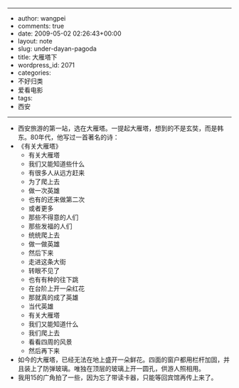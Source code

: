 - --
- author: wangpei
- comments: true
- date: 2009-05-02 02:26:43+00:00
- layout: note
- slug: under-dayan-pagoda
- title: 大雁塔下
- wordpress_id: 2071
- categories:
- 不好归类
- 爱看电影
- tags:
- 西安
- --
- 西安旅游的第一站，选在大雁塔。一提起大雁塔，想到的不是玄奘，而是韩东。80年代，他写过一首著名的诗：
- 《有关大雁塔》
    - 有关大雁塔
    - 我们又能知道些什么
    - 有很多人从远方赶来
    - 为了爬上去
    - 做一次英雄
    - 也有的还来做第二次
    - 或者更多
    - 那些不得意的人们
    - 那些发福的人们
    - 统统爬上去
    - 做一做英雄
    - 然后下来
    - 走进这条大街
    - 转眼不见了
    - 也有有种的往下跳
    - 在台阶上开一朵红花
    - 那就真的成了英雄
    - 当代英雄
    - 有关大雁塔
    - 我们又能知道什么
    - 我们爬上去
    - 看看四周的风景
    - 然后再下来
- 如今的大雁塔，已经无法在地上盛开一朵鲜花。四面的窗户都用栏杆加固，并且装上了防弹玻璃。唯独在顶层的玻璃上开一圆孔，供游人照相用。
- 我用15的广角拍了一些，因为忘了带读卡器，只能等回宾馆再传上来了。
